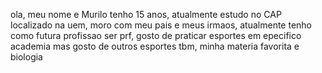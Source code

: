 ola, meu nome e Murilo tenho 15 anos, atualmente estudo no CAP localizado na uem, moro com meu pais e meus irmaos, atualmente tenho como futura profissao ser prf, gosto de praticar esportes em epecifico academia mas gosto de outros esportes tbm, minha materia favorita e biologia 

